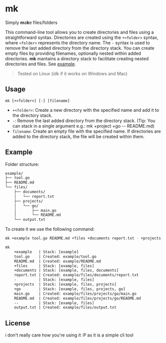 # mk

Simply **m**a**k**e files/folders

This command-line tool allows you to create directories and files using a
straightforward syntax. Directories are created using the `+<folder>` syntax,
where `<folder>` represents the directory name. The `-` syntax is used to remove
the last added directory from the directory stack. You can create empty files by
providing filenames, optionally nested within added directories. **mk** mantains
a directory stack to facilitate creating nested directories and files. See
[example](#example).

> Tested on Linux (idk if it works on Windows and Mac)

## Usage

`mk [+<folder>] [-] [filename]`

- `+<folder>`: Create a new directory with the specified name and add it to the
  directory stack.
- `-`: Remove the last added directory from the directory stack. (Tip: You can
  stack in a single argument e.g.: mk +project +go -- README.md)
- `filename`: Create an empty file with the specified name. If directories are
  added to the directory stack, the file will be created within them.

## Example

Folder structure:

```txt
example/
├── tool.go
├── README.md
└── files/
    ├── documents/
    │   └── report.txt
    ├── projects/
    │   └── go/
    │       ├── main.go
    │       └── README.md
    └── output.txt
```

To create it we use the following command:

```sh
mk +example tool.go README.md +files +documents report.txt - +projects +go main.go README.md -- output.txt
```

```txt
mk
    +example   | Stack: [example]
    tool.go    | Created: example/tool.go
    README.md  | Created: example/README.md
    +files     | Stack: [example, files]
    +documents | Stack: [example, files, documents]
    report.txt | Created: example/files/documents/report.txt
    -          | Stack: [example, files]
    +projects  | Stack: [example, files, projects]
    +go        | Stack: [example, files, projects, go]
    main.go    | Created: example/files/projects/go/main.go
    README.md  | Created: example/files/projects/go/README.md
    --         | Stack: [example, files]
    output.txt | Created: example/files/output.txt
```

## License

i don't really care how you're using it :P as it is a simple cli tool
